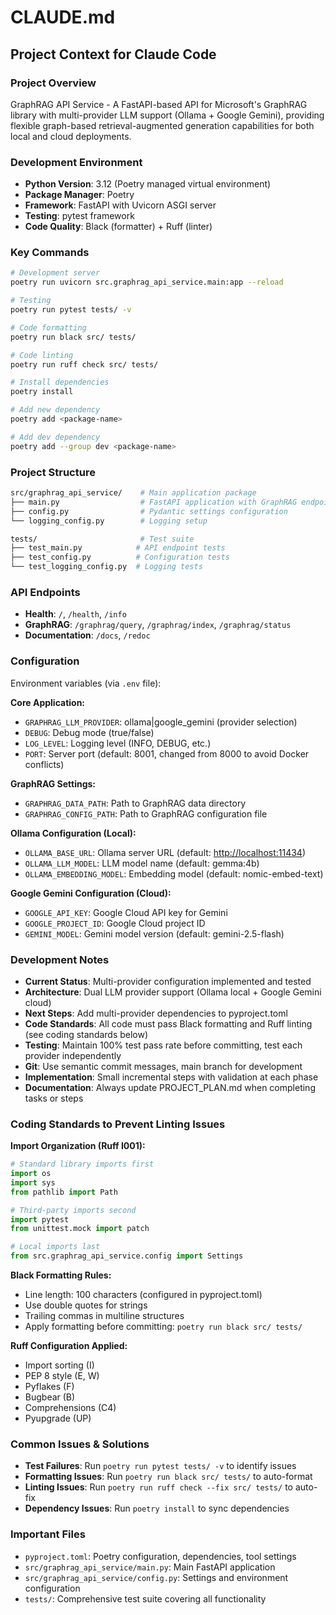 # CLAUDE.md

## Project Context for Claude Code

### Project Overview

GraphRAG API Service - A FastAPI-based API for Microsoft's GraphRAG library with multi-provider LLM support (Ollama + Google Gemini), providing flexible graph-based retrieval-augmented generation capabilities for both local and cloud deployments.

### Development Environment

* **Python Version**: 3.12 (Poetry managed virtual environment)
* **Package Manager**: Poetry
* **Framework**: FastAPI with Uvicorn ASGI server
* **Testing**: pytest framework
* **Code Quality**: Black (formatter) + Ruff (linter)

### Key Commands

```bash
# Development server
poetry run uvicorn src.graphrag_api_service.main:app --reload

# Testing
poetry run pytest tests/ -v

# Code formatting
poetry run black src/ tests/

# Code linting  
poetry run ruff check src/ tests/

# Install dependencies
poetry install

# Add new dependency
poetry add <package-name>

# Add dev dependency
poetry add --group dev <package-name>
```

### Project Structure

```bash
src/graphrag_api_service/    # Main application package
├── main.py                  # FastAPI application with GraphRAG endpoints
├── config.py                # Pydantic settings configuration
└── logging_config.py        # Logging setup

tests/                       # Test suite
├── test_main.py            # API endpoint tests
├── test_config.py          # Configuration tests
└── test_logging_config.py  # Logging tests
```

### API Endpoints

* **Health**: `/`, `/health`, `/info`
* **GraphRAG**: `/graphrag/query`, `/graphrag/index`, `/graphrag/status`
* **Documentation**: `/docs`, `/redoc`

### Configuration

Environment variables (via `.env` file):

**Core Application:**

* `GRAPHRAG_LLM_PROVIDER`: ollama|google_gemini (provider selection)
* `DEBUG`: Debug mode (true/false)
* `LOG_LEVEL`: Logging level (INFO, DEBUG, etc.)
* `PORT`: Server port (default: 8001, changed from 8000 to avoid Docker conflicts)

**GraphRAG Settings:**

* `GRAPHRAG_DATA_PATH`: Path to GraphRAG data directory
* `GRAPHRAG_CONFIG_PATH`: Path to GraphRAG configuration file

**Ollama Configuration (Local):**

* `OLLAMA_BASE_URL`: Ollama server URL (default: <http://localhost:11434>)
* `OLLAMA_LLM_MODEL`: LLM model name (default: gemma:4b)
* `OLLAMA_EMBEDDING_MODEL`: Embedding model (default: nomic-embed-text)

**Google Gemini Configuration (Cloud):**

* `GOOGLE_API_KEY`: Google Cloud API key for Gemini
* `GOOGLE_PROJECT_ID`: Google Cloud project ID
* `GEMINI_MODEL`: Gemini model version (default: gemini-2.5-flash)

### Development Notes

* **Current Status**: Multi-provider configuration implemented and tested
* **Architecture**: Dual LLM provider support (Ollama local + Google Gemini cloud)
* **Next Steps**: Add multi-provider dependencies to pyproject.toml
* **Code Standards**: All code must pass Black formatting and Ruff linting (see coding standards below)
* **Testing**: Maintain 100% test pass rate before committing, test each provider independently
* **Git**: Use semantic commit messages, main branch for development
* **Implementation**: Small incremental steps with validation at each phase
* **Documentation**: Always update PROJECT_PLAN.md when completing tasks or steps

### Coding Standards to Prevent Linting Issues

**Import Organization (Ruff I001):**

```python
# Standard library imports first
import os
import sys
from pathlib import Path

# Third-party imports second
import pytest
from unittest.mock import patch

# Local imports last
from src.graphrag_api_service.config import Settings
```

**Black Formatting Rules:**

* Line length: 100 characters (configured in pyproject.toml)
* Use double quotes for strings
* Trailing commas in multiline structures
* Apply formatting before committing: `poetry run black src/ tests/`

**Ruff Configuration Applied:**

* Import sorting (I)
* PEP 8 style (E, W)
* Pyflakes (F)  
* Bugbear (B)
* Comprehensions (C4)
* Pyupgrade (UP)

### Common Issues & Solutions

* **Test Failures**: Run `poetry run pytest tests/ -v` to identify issues
* **Formatting Issues**: Run `poetry run black src/ tests/` to auto-format
* **Linting Issues**: Run `poetry run ruff check --fix src/ tests/` to auto-fix
* **Dependency Issues**: Run `poetry install` to sync dependencies

### Important Files

* `pyproject.toml`: Poetry configuration, dependencies, tool settings
* `src/graphrag_api_service/main.py`: Main FastAPI application
* `src/graphrag_api_service/config.py`: Settings and environment configuration
* `tests/`: Comprehensive test suite covering all functionality

